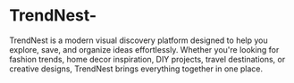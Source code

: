 # TrendNest-
TrendNest is a modern visual discovery platform designed to help you explore, save, and organize ideas effortlessly. Whether you're looking for fashion trends, home decor inspiration, DIY projects, travel destinations, or creative designs, TrendNest brings everything together in one place.
